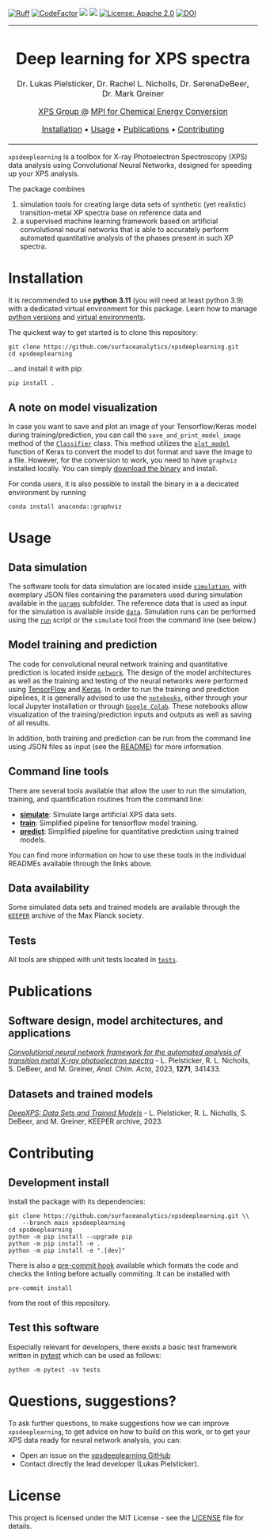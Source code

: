[![Ruff](https://img.shields.io/endpoint?url=https://raw.githubusercontent.com/astral-sh/ruff/main/assets/badge/v2.json)](https://github.com/astral-sh/ruff)
<a href="https://www.codefactor.io/repository/github/surfaceanalytics/xpsdeeplearning"><img src="https://www.codefactor.io/repository/github/surfaceanalytics/xpsdeeplearning/badge?s=e9dbf0ea5d4ce269c738ea85e856fd6811b425ce" alt="CodeFactor" /></a>
![](https://github.com/FAIRmat-NFDI/pynxtools/actions/workflows/pytest.yml/badge.svg)
![](https://github.com/FAIRmat-NFDI/pynxtools/actions/workflows/pylint.yml/badge.svg)
[![License: Apache 2.0](https://img.shields.io/badge/License-Apache_2.0-blue.svg)](https://github.com/lukaspie/xpsdeeplearning/blob/main/LICENSE)
[![DOI](https://zenodo.org/badge/444112446.svg)](https://zenodo.org/badge/latestdoi/444112446)

<table align="center">
<tr><td align="center" width="10000">

# <strong> Deep learning for XPS spectra </strong>

<p>
    Dr. Lukas Pielsticker,
    Dr. Rachel L. Nicholls,
    Dr. SerenaDeBeer,
    Dr. Mark Greiner
    <br>
</p>

<p>
    <a href="https://www.cec.mpg.de/en/research/scientific-infrastructure/dr-walid-hetaba">XPS Group </a> @ <a href="https://www.cec.mpg.de">MPI for Chemical Energy Conversion </a>
</p>

<p>
    <a href="#installation">Installation</a> • <a href="#usage">Usage</a> • <a href="#publications">Publications</a> • <a href="#contributing">Contributing</a>
</p>

</td></tr></table>

`xpsdeeplearning` is a toolbox for X-ray Photoelectron Spectroscopy (XPS) data analysis using Convolutional Neural Networks, designed for speeding up your XPS analysis.

The package combines
1) simulation tools for creating large data sets of synthetic (yet realistic) transition-metal XP spectra base on reference data and
2) a supervised machine learning framework based on artificial convolutional neural networks that is able to accurately perform automated quantitative analysis of the phases present in such XP spectra.

# Installation
It is recommended to use **python 3.11** (you will need at least python 3.9) with a dedicated virtual environment for this package.
Learn how to manage [python versions](https://github.com/pyenv/pyenv) and
[virtual environments](https://realpython.com/python-virtual-environments-a-primer/).

The quickest way to get started is to clone this repository:

```shell
git clone https://github.com/surfaceanalytics/xpsdeeplearning.git
cd xpsdeeplearning
```
...and install it with pip:
```shell
pip install .
```

## A note on model visualization
In case you want to save and plot an image of your Tensorflow/Keras model during training/prediction, you can call the `save_and_print_model_image` method of the [`Classifier`](https://github.com/surfaceanalytics/xpsdeeplearning/tree/main/xpsdeeplearning/network/classifier.py) class. This method utilizes the [`plot_model`](https://keras.io/api/utils/model_plotting_utils/) function of Keras to convert the model to dot format and save the image to a file. However, for the conversion to work, you need to have `graphviz` installed locally. You can simply [download the binary](https://www.graphviz.org/download/source/) and install.

For conda users, it is also possible to install the binary in a a decicated environment by running
```shell
conda install anaconda::graphviz
```

# Usage
## Data simulation
The software tools for data simulation are located inside [`simulation`](https://github.com/surfaceanalytics/xpsdeeplearning/tree/main/xpsdeeplearning/simulation), with exemplary JSON files containing the parameters used during simulation available in the [`params`](https://github.com/surfaceanalytics/xpsdeeplearning/tree/main/xpsdeeplearning/simulation/params) subfolder. The reference data that is used as input for the simulation is available inside [`data`](https://github.com/surfaceanalytics/xpsdeeplearning/tree/main/xpsdeeplearning/data). Simulation runs can be performed using the [`run`](https://github.com/surfaceanalytics/xpsdeeplearning/tree/main/xpsdeeplearning/simulation/run.py) script or the `simulate` tool from the command line (see below.)

## Model training and prediction
The code for convolutional neural network training and quantitative prediction is located inside [`network`](https://github.com/surfaceanalytics/xpsdeeplearning/tree/main/xpsdeeplearning/network). The design of the model architectures as well as the training and testing of the neural networks were performed using [TensorFlow](https://www.tensorflow.org/) and [Keras](https://keras.io/). In order to run the training and prediction pipelines, it is generally advised to use the [`notebooks`](https://github.com/surfaceanalytics/xpsdeeplearning/tree/main/notebooks), either through your local Jupyter installation or through [`Google Colab`](https://colab.research.google.com/). These notebooks allow visualization of the training/prediction inputs and outputs as well as saving of all results.

In addition, both training and prediction can be run from the command line using JSON files as input (see the [README](https://github.com/surfaceanalytics/xpsdeeplearning/tree/main/xpsdeeplearning/network/README.md)) for more information.

## Command line tools
There are several tools available that allow the user to run the simulation, training, and quantification routines from the command line:
- [**simulate**](https://github.com/surfaceanalytics/xpsdeeplearning/tree/main/xpsdeeplearning/simulation/README.md): Simulate large artificial XPS data sets.
- [**train**](https://github.com/surfaceanalytics/xpsdeeplearning/tree/main/xpsdeeplearning/network/README.md): Simplified pipeline for tensorflow model training.
- [**predict**](https://github.com/surfaceanalytics/xpsdeeplearning/tree/main/xpsdeeplearning/network/README.md): Simplified pipeline for quantitative prediction using trained models.

You can find more information on how to use these tools in the individual READMEs available through the links above.

## Data availability
Some simulated data sets and trained models are available through the [`KEEPER`](https://keeper.mpdl.mpg.de/d/25ebee640ba54622864a/) archive of the Max Planck society.

## Tests
All tools are shipped with unit tests located in [`tests`](https://github.com/surfaceanalytics/xpsdeeplearning/tree/main/tests).

# Publications
## Software design, model architectures, and applications
*[Convolutional neural network framework for the automated analysis of transition metal X-ray photoelectron spectra](https://doi.org/10.1016/j.aca.2023.341433)* - L. Pielsticker, R. L. Nicholls, S. DeBeer, and M. Greiner, *Anal. Chim. Acta*, 2023, **1271**, 341433.
## Datasets and trained models
*[DeepXPS: Data Sets and Trained Models](https://keeper.mpdl.mpg.de/d/25ebee640ba54622864a/)* - L. Pielsticker, R. L. Nicholls, S. DeBeer, and M. Greiner, KEEPER archive, 2023.

# Contributing
## Development install
Install the package with its dependencies:

```shell
git clone https://github.com/surfaceanalytics/xpsdeeplearning.git \\
    --branch main xpsdeeplearning
cd xpsdeeplearning
python -m pip install --upgrade pip
python -m pip install -e .
python -m pip install -e ".[dev]"
```

There is also a [pre-commit hook](https://pre-commit.com/#intro) available
which formats the code and checks the linting before actually commiting.
It can be installed with
```shell
pre-commit install
```
from the root of this repository.

## Test this software

Especially relevant for developers, there exists a basic test framework written in
[pytest](https://docs.pytest.org/en/stable/) which can be used as follows:

```shell
python -m pytest -sv tests
```

# Questions, suggestions?

To ask further questions, to make suggestions how we can improve `xpsdeeplearning`, to get advice
on how to build on this work, or to get your XPS data ready for neural network analysis, you can:

- Open an issue on the [xpsdeeplearning GitHub](https://github.com/surfaceanalytics/xpsdeeplearning)
- Contact directly the lead developer (Lukas Pielsticker).

# License

This project is licensed under the MIT License - see the [LICENSE](LICENSE) file for details.